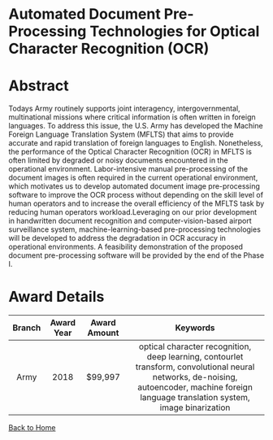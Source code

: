 
Automated Document Pre-Processing Technologies for Optical Character Recognition (OCR)
======================================================================================

# Abstract


Todays Army routinely supports joint interagency, intergovernmental, multinational missions where critical information is often written in foreign languages. To address this issue, the U.S. Army has developed the Machine Foreign Language Translation System (MFLTS) that aims to provide accurate and rapid translation of foreign languages to English. Nonetheless, the performance of the Optical Character Recognition (OCR) in MFLTS is often limited by degraded or noisy documents encountered in the operational environment. Labor-intensive manual pre-processing of the document images is often required in the current operational environment, which motivates us to develop automated document image pre-processing software to improve the OCR process without depending on the skill level of human operators and to increase the overall efficiency of the MFLTS task by reducing human operators workload.Leveraging on our prior development in handwritten document recognition and computer-vision-based airport surveillance system, machine-learning-based pre-processing technologies will be developed to address the degradation in OCR accuracy in operational environments. A feasibility demonstration of the proposed document pre-processing software will be provided by the end of the Phase I.  

# Award Details

|Branch|Award Year|Award Amount|Keywords|
| :---: | :---: | :---: | :---: |
|Army|2018|$99,997|optical character recognition, deep learning, contourlet transform, convolutional neural networks, de-noising, autoencoder, machine foreign language translation system, image binarization|
  
  


[Back to Home](https://github.com/chrischow/dod_sbir_awards#1010)